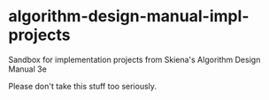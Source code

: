 # algorithm-design-manual-impl-projects
Sandbox for implementation projects from Skiena's Algorithm Design Manual 3e

Please don't take this stuff too seriously.
